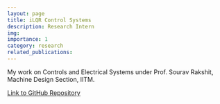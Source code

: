 ```yaml
---
layout: page
title: iLQR Control Systems
description: Research Intern
img: 
importance: 1
category: research
related_publications:
---
```


My work on Controls and Electrical Systems under Prof. Sourav Rakshit, Machine Design Section, IITM.

<a href="https://github.com/Haricharan1212/MDS-work-IITM"> Link to GitHub Repository </a> 